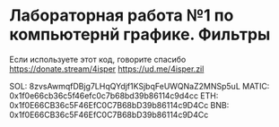 # Лабораторная работа №1 по компьютернй графике. Фильтры

Если используете этот код, говорите спасибо
https://donate.stream/4isper
https://ud.me/4isper.zil

SOL: 8zvsAwmqfDBjg7LHqQYdjf1KSjbqFeUWQNaZ2MNSp5uL
MATIC: 0x1f0e66cb36c5f46efc0c7b68bd39b86114c9d4cc
ETH: 0x1f0E66CB36c5F46EfC0C7B68bD39b86114c9D4Cc
BNB: 0x1f0E66CB36c5F46EfC0C7B68bD39b86114c9D4Cc
